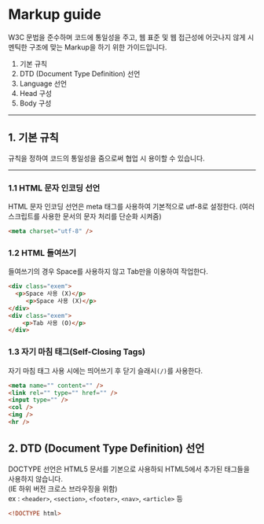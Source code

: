 # Markup guide
W3C 문법을 준수하며 코드에 통일성을 주고, 웹 표준 및 웹 접근성에 어긋나지 않게 시멘틱한 구조에 맞는 Markup을 하기 위한 가이드입니다.

1. 기본 규칙
2. DTD (Document Type Definition) 선언
3. Language 선언
4. Head 구성
5. Body 구성
***

## 1. 기본 규칙
규칙을 정하여 코드의 통일성을 줌으로써 협업 시 용이할 수 있습니다.
***

### 1.1 HTML 문자 인코딩 선언
HTML 문자 인코딩 선언은 meta 태그를 사용하여 기본적으로 utf-8로 설정한다. (여러 스크립트를 사용한 문서의 문자 처리를 단순화 시켜줌)
``` html
<meta charset="utf-8" />
```
### 1.2 HTML 들여쓰기
들여쓰기의 경우 Space를 사용하지 않고 Tab만을 이용하여 작업한다.
``` html
<div class="exem">
  <p>Space 사용 (X)</p>
     <p>Space 사용 (X)</p>
</div>
<div class="exem">
	<p>Tab 사용 (O)</p>
</div>
```
### 1.3 자기 마침 태그(Self-Closing Tags)
자기 마침 태그 사용 시에는 띄어쓰기 후 닫기 슬래시`(/)`를 사용한다.
``` html
<meta name="" content="" />
<link rel="" type="" href="" />
<input type="" />
<col />
<img />
<hr />
```

## 2. DTD (Document Type Definition) 선언
DOCTYPE 선언은 HTML5 문서를 기본으로 사용하되 HTML5에서 추가된 태그들을 사용하지 않습니다.  
(IE 하위 버전 크로스 브라우징을 위함)  
ex : `<header>`, `<section>`, `<footer>`, `<nav>`, `<article>` 등
``` html
<!DOCTYPE html>
```
